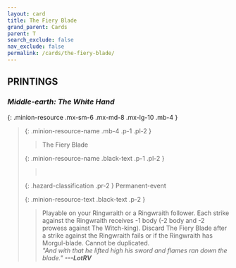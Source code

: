 ```yaml
---
layout: card
title: The Fiery Blade
grand_parent: Cards
parent: T
search_exclude: false
nav_exclude: false
permalink: /cards/the-fiery-blade/
---
```


## PRINTINGS


### _Middle-earth: The White Hand_

{: .minion-resource .mx-sm-6 .mx-md-8 .mx-lg-10 .mb-4 }
> {: .minion-resource-name .mb-4 .p-1 .pl-2 }
> > <div class="hazard-mp"></div>
> > <div class="card-name">The Fiery Blade</div>
>
> {: .minion-resource-name .black-text .p-1 .pl-2 }
> > &nbsp;
>
> {: .hazard-classification .pr-2 }
> Permanent-event
>
> {: .minion-resource-text .black-text .p-2 }
> > Playable on your Ringwraith or a Ringwraith follower. Each strike against the Ringwraith receives -1 body (-2 body and -2 prowess against The Witch-king). Discard The Fiery Blade after a strike against the Ringwraith fails or if the Ringwraith has Morgul-blade. Cannot be duplicated. <br>_"And with that he lifted high his sword and flames ran down the blade."_ ***---&#65279;LotRV*** 
> 
